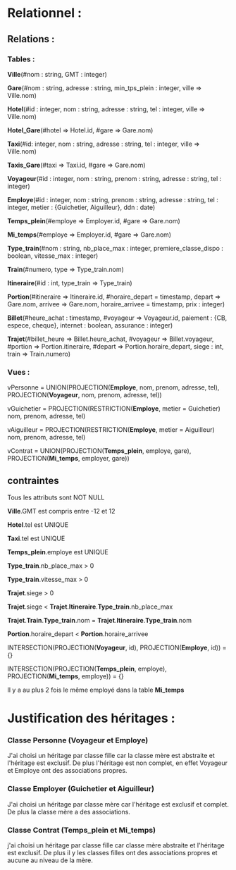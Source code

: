 # Relationnel :
## Relations :
### Tables :

**Ville**(#nom : string, GMT : integer)

**Gare**(#nom : string, adresse : string, min_tps_plein : integer, ville => Ville.nom)

**Hotel**(#id : integer, nom : string, adresse : string, tel : integer, ville => Ville.nom)

**Hotel_Gare**(#hotel => Hotel.id, #gare => Gare.nom)

**Taxi**(#id: integer, nom : string, adresse : string, tel : integer, ville => Ville.nom)

**Taxis_Gare**(#taxi => Taxi.id, #gare => Gare.nom)

**Voyageur**(#id : integer, nom : string, prenom : string, adresse : string, tel : integer)

**Employe**(#id : integer, nom : string, prenom : string, adresse : string, tel : integer, metier : {Guichetier, Aiguilleur}, ddn : date)

**Temps_plein**(#employe => Employer.id, #gare => Gare.nom)

**Mi_temps**(#employe => Employer.id, #gare => Gare.nom)

**Type_train**(#nom : string, nb_place_max : integer, premiere_classe_dispo : boolean, vitesse_max : integer)

**Train**(#numero, type => Type_train.nom)

**Itineraire**(#id : int, type_train => Type_train)

**Portion**(#itineraire => Itineraire.id, #horaire_depart = timestamp, depart => Gare.nom, arrivee => Gare.nom, horaire_arrivee = timestamp, prix : integer)

**Billet**(#heure_achat : timestamp, #voyageur => Voyageur.id, paiement : {CB, espece, cheque}, internet : boolean, assurance : integer)

**Trajet**(#billet_heure => Billet.heure_achat, #voyageur => Billet.voyageur, #portion => Portion.itineraire, #depart => Portion.horaire_depart, siege : int, train => Train.numero)



### Vues :

vPersonne = UNION(PROJECTION(**Employe**, nom, prenom, adresse, tel), PROJECTION(**Voyageur**, nom, prenom, adresse, tel))

vGuichetier = PROJECTION(RESTRICTION(**Employe**, metier = Guichetier) nom, prenom, adresse, tel)

vAiguilleur = PROJECTION(RESTRICTION(**Employe**, metier = Aiguilleur) nom, prenom, adresse, tel)

vContrat = UNION(PROJECTION(**Temps_plein**, employe, gare), PROJECTION(**Mi_temps**, employer, gare))


## contraintes

Tous les attributs sont NOT NULL

**Ville**.GMT est compris entre -12 et 12

**Hotel**.tel est UNIQUE

**Taxi**.tel est UNIQUE

**Temps_plein**.employe est UNIQUE

**Type_train**.nb_place_max > 0

**Type_train**.vitesse_max > 0

**Trajet**.siege > 0

**Trajet**.siege < **Trajet**.**Itineraire**.**Type_train**.nb_place_max

**Trajet**.**Train**.**Type_train**.nom = **Trajet**.**Itineraire**.**Type_train**.nom

**Portion**.horaire_depart < **Portion**.horaire_arrivee

INTERSECTION(PROJECTION(**Voyageur**, id), PROJECTION(**Employe**, id)) = {}

INTERSECTION(PROJECTION(**Temps_plein**, employe), PROJECTION(**Mi_temps**, employe)) = {}

Il y a au plus 2 fois le même employé dans la table **Mi_temps**


# Justification des héritages :
### Classe Personne (Voyageur et Employe)

J'ai choisi un héritage par classe fille car la classe mère est abstraite et l'héritage est exclusif. De plus l'héritage est non complet, en effet Voyageur et Employe ont des associations propres.

### Classe Employer (Guichetier et Aiguilleur)

J'ai  choisi un héritage par classe mère car l'héritage est exclusif et complet. De plus la classe mère a des associations.

### Classe Contrat (Temps_plein et Mi_temps)

j'ai choisi un héritage par classe fille car classe mère abstraite et l'héritage est exclusif. De plus il y les classes filles ont des associations propres et aucune au niveau de la mère.
